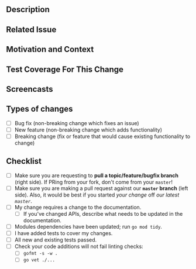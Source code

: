 <!-- Provide a general summary of your changes in the Title above -->

## Description
<!-- Describe your changes in detail -->

## Related Issue
<!-- This project will only accept PRs related to open issues -->
<!-- If suggesting a new feature or change, please discuss it in an issue first -->
<!-- If fixing a bug, there should be an issue describing it with steps to reproduce -->
<!-- Please link to the issue here -->

## Motivation and Context
<!-- Why is this change required? What problem does it solve? -->

## Test Coverage For This Change
<!-- Please describe in detail how you manually tested your changes, and where any automated test coverage was added/updated -->
<!-- Include details of your testing environment, and the tests you ran to see how your change affects other areas of the code, etc. -->

## Screencasts

<!-- Please download Recordit or a similar screencast and upload it here or provide a link to that-->


## Types of changes
<!-- What types of changes does your code introduce? Put an `x` in all the boxes that apply: -->
- [ ] Bug fix (non-breaking change which fixes an issue)
- [ ] New feature (non-breaking change which adds functionality)
- [ ] Breaking change (fix or feature that would cause existing functionality to change)

## Checklist
<!-- Go over all the following points, and put an `x` in all the boxes that apply -->
<!-- If you're unsure about any of these, don't hesitate to ask; we're here to help! -->
- [ ] Make sure you are requesting to **pull a topic/feature/bugfix branch** (right side). If PRing from your fork, don't come from your `master`!
- [ ] Make sure you are making a pull request against our **`master` branch** (left side). Also, it would be best if you started *your change* off *our latest `master`*.
- [ ] My change requires a change to the documentation.
    - [ ] If you've changed APIs, describe what needs to be updated in the documentation.
- [ ] Modules dependencies have been updated; run `go mod tidy`.
- [ ] I have added tests to cover my changes.
- [ ] All new and existing tests passed.
- [ ] Check your code additions will not fail linting checks:
    - [ ] `gofmt -s -w .`
    - [ ] `go vet ./...`